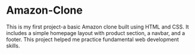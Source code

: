 # Amazon-Clone
This is my first project-a basic Amazon clone built using HTML and CSS. It includes a simple homepage layout with product section, a navbar, and a footer. This project helped me practice fundamental web development skills.
